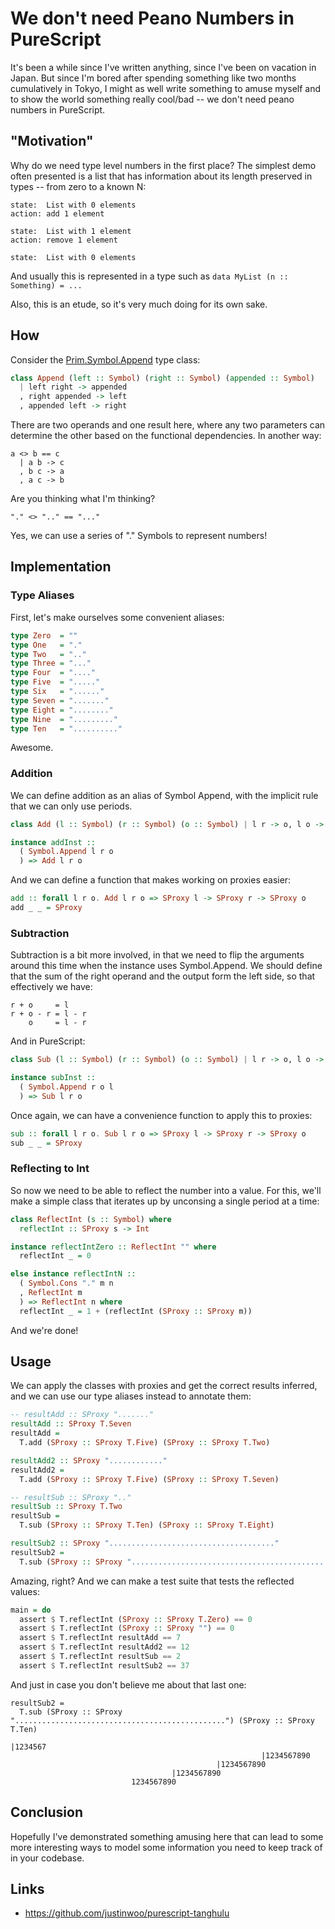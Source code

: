 # We don't need Peano Numbers in PureScript

It's been a while since I've written anything, since I've been on vacation in Japan. But since I'm bored after spending something like two months cumulatively in Tokyo, I might as well write something to amuse myself and to show the world something really cool/bad -- we don't need peano numbers in PureScript.

## "Motivation"

Why do we need type level numbers in the first place? The simplest demo often presented is a list that has information about its length preserved in types -- from zero to a known N:

```
state:  List with 0 elements
action: add 1 element

state:  List with 1 element
action: remove 1 element

state:  List with 0 elements
```

And usually this is represented in a type such as `data MyList (n :: Something) = ...`

Also, this is an etude, so it's very much doing for its own sake.

## How

Consider the [Prim.Symbol.Append](https://pursuit.purescript.org/builtins/docs/Prim.Symbol#t:Append) type class:

```hs
class Append (left :: Symbol) (right :: Symbol) (appended :: Symbol)
  | left right -> appended
  , right appended -> left
  , appended left -> right
```

There are two operands and one result here, where any two parameters can determine the other based on the functional dependencies. In another way:

```
a <> b == c
  | a b -> c
  , b c -> a
  , a c -> b
```

Are you thinking what I'm thinking?

```
"." <> ".." == "..."
```

Yes, we can use a series of "." Symbols to represent numbers!

## Implementation

### Type Aliases

First, let's make ourselves some convenient aliases:

```hs
type Zero  = ""
type One   = "."
type Two   = ".."
type Three = "..."
type Four  = "...."
type Five  = "....."
type Six   = "......"
type Seven = "......."
type Eight = "........"
type Nine  = "........."
type Ten   = ".........."
```

Awesome.

### Addition

We can define addition as an alias of Symbol Append, with the implicit rule that we can only use periods.

```hs
class Add (l :: Symbol) (r :: Symbol) (o :: Symbol) | l r -> o, l o -> r, r o -> l

instance addInst ::
  ( Symbol.Append l r o
  ) => Add l r o
```

And we can define a function that makes working on proxies easier:

```hs
add :: forall l r o. Add l r o => SProxy l -> SProxy r -> SProxy o
add _ _ = SProxy
```

### Subtraction

Subtraction is a bit more involved, in that we need to flip the arguments around this time when the instance uses Symbol.Append. We should define that the sum of the right operand and the output form the left side, so that effectively we have:

```
r + o     = l
r + o - r = l - r
    o     = l - r
```

And in PureScript:

```hs
class Sub (l :: Symbol) (r :: Symbol) (o :: Symbol) | l r -> o, l o -> r, r o -> l

instance subInst ::
  ( Symbol.Append r o l
  ) => Sub l r o
```

Once again, we can have a convenience function to apply this to proxies:

```hs
sub :: forall l r o. Sub l r o => SProxy l -> SProxy r -> SProxy o
sub _ _ = SProxy
```

### Reflecting to Int

So now we need to be able to reflect the number into a value. For this, we'll make a simple class that iterates up by unconsing a single period at a time:

```hs
class ReflectInt (s :: Symbol) where
  reflectInt :: SProxy s -> Int

instance reflectIntZero :: ReflectInt "" where
  reflectInt _ = 0

else instance reflectIntN ::
  ( Symbol.Cons "." m n
  , ReflectInt m
  ) => ReflectInt n where
  reflectInt _ = 1 + (reflectInt (SProxy :: SProxy m))
```

And we're done!

## Usage

We can apply the classes with proxies and get the correct results inferred, and we can use our type aliases instead to annotate them:

```hs
-- resultAdd :: SProxy "......."
resultAdd :: SProxy T.Seven
resultAdd =
  T.add (SProxy :: SProxy T.Five) (SProxy :: SProxy T.Two)

resultAdd2 :: SProxy "............"
resultAdd2 =
  T.add (SProxy :: SProxy T.Five) (SProxy :: SProxy T.Seven)

-- resultSub :: SProxy ".."
resultSub :: SProxy T.Two
resultSub =
  T.sub (SProxy :: SProxy T.Ten) (SProxy :: SProxy T.Eight)

resultSub2 :: SProxy "....................................."
resultSub2 =
  T.sub (SProxy :: SProxy "...............................................") (SProxy :: SProxy T.Ten)
```

Amazing, right? And we can make a test suite that tests the reflected values:

```hs
main = do
  assert $ T.reflectInt (SProxy :: SProxy T.Zero) == 0
  assert $ T.reflectInt (SProxy :: SProxy "") == 0
  assert $ T.reflectInt resultAdd == 7
  assert $ T.reflectInt resultAdd2 == 12
  assert $ T.reflectInt resultSub == 2
  assert $ T.reflectInt resultSub2 == 37
```

And just in case you don't believe me about that last one:

```
resultSub2 =
  T.sub (SProxy :: SProxy "...............................................") (SProxy :: SProxy T.Ten)
                                                                  |1234567
                                                        |1234567890
                                              |1234567890
                                    |1234567890
                           1234567890
```

## Conclusion

Hopefully I've demonstrated something amusing here that can lead to some more interesting ways to model some information you need to keep track of in your codebase.

## Links

* <https://github.com/justinwoo/purescript-tanghulu>
